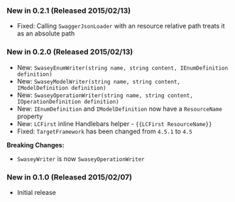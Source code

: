 ### New in 0.2.1 (Released 2015/02/13)
* Fixed: Calling `SwaggerJsonLoader` with an resource relative path treats it as an absolute path

### New in 0.2.0 (Released 2015/02/13)
* New: `SwaseyEnumWriter(string name, string content, IEnumDefinition definition)`
* New: `SwaseyModelWriter(string name, string content, IModelDefinition definition)`
* New: `SwaseyOperationWriter(string name, string content, IOperationDefinition definition)`
* New: `IEnumDefinition` and `IModelDefinition` now have a `ResourceName` property
* New: `LCFirst` inline Handlebars helper - `{{LCFirst ResourceName}}`
* Fixed: `TargetFramework` has been changed from `4.5.1` to `4.5`

**Breaking Changes:**
* `SwaseyWriter` is now `SwaseyOperationWriter`

### New in 0.1.0 (Released 2015/02/07)
* Initial release

